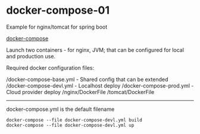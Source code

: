 # docker-compose-01

Example for nginx/tomcat for spring boot 

[docker-compose](https://docs.docker.com/compose/)

Launch two containers - for nginx, JVM; that can be configured for local and production use.

Required docker configuration files:

/docker-compose-base.yml - Shared config that can be extended  
/docker-compose-devl.yml - Localhost deploy
/docker-compose-prod.yml - Cloud provider deploy
/nginx/DockerFile
/tomcat/DockerFile

---

docker-compose.yml is the default filename

~~~
docker-compose --file docker-compose-devl.yml build
docker-compose --file docker-compose-devl.yml up
~~~
